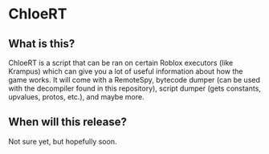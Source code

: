 # ChloeRT
## What is this?
ChloeRT is a script that can be ran on certain Roblox executors (like Krampus) which can give you a lot of useful information about how the game works. It will come with a RemoteSpy, bytecode dumper (can be used with the decompiler found in this repository), script dumper (gets constants, upvalues, protos, etc.), and maybe more.

## When will this release?
Not sure yet, but hopefully soon.
